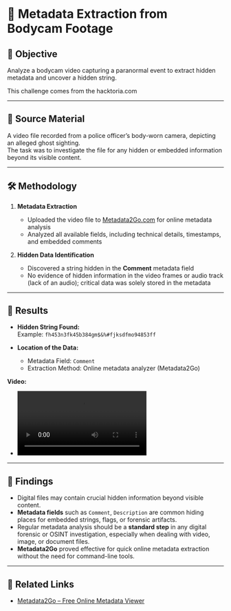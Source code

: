 # 🎥 Metadata Extraction from Bodycam Footage

## 🎯 Objective

Analyze a bodycam video capturing a paranormal event to extract hidden metadata and uncover a hidden string.

This challenge comes from the hacktoria.com

---

## 🎥 Source Material

A video file recorded from a police officer’s body-worn camera, depicting an alleged ghost sighting.  
The task was to investigate the file for any hidden or embedded information beyond its visible content.

---

## 🛠 Methodology

1. **Metadata Extraction**

   - Uploaded the video file to [Metadata2Go.com](https://www.metadata2go.com/) for online metadata analysis
   - Analyzed all available fields, including technical details, timestamps, and embedded comments

2. **Hidden Data Identification**
   - Discovered a string hidden in the **Comment** metadata field
   - No evidence of hidden information in the video frames or audio track (lack of an audio); critical data was solely stored in the metadata

---

## 📌 Results

- **Hidden String Found:**  
  Example: `fh453n3fk45b384gm$&%#fjksdfmo94853ff`

- **Location of the Data:**
  - Metadata Field: `Comment`
  - Extraction Method: Online metadata analyzer (Metadata2Go)

**Video:**

- ![boodycam_footage](./bodycam-officer-1.mp4)

---

## 🧠 Findings

- Digital files may contain crucial hidden information beyond visible content.
- **Metadata fields** such as `Comment`, `Description` are common hiding places for embedded strings, flags, or forensic artifacts.
- Regular metadata analysis should be a **standard step** in any digital forensic or OSINT investigation, especially when dealing with video, image, or document files.
- **Metadata2Go** proved effective for quick online metadata extraction without the need for command-line tools.

---

## 🔗 Related Links

- [Metadata2Go – Free Online Metadata Viewer](https://www.metadata2go.com/)
